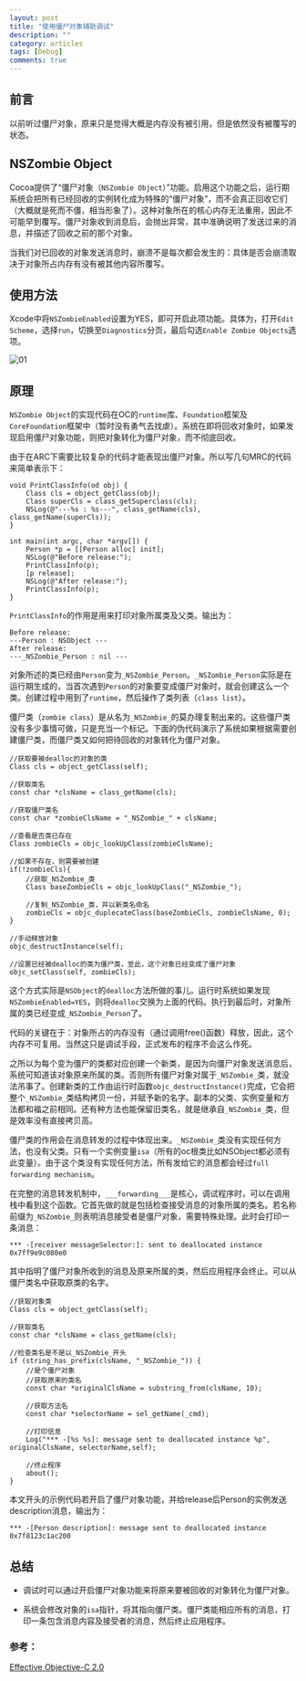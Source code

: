 ```yaml
---
layout: post
title: "使用僵尸对象辅助调试"
description: ""
category: articles
tags: [Debug]
comments: true
---
```


## 前言

以前听过僵尸对象，原来只是觉得大概是内存没有被引用，但是依然没有被覆写的状态。

## NSZombie Object

Cocoa提供了“僵尸对象（`NSZombie Object`）”功能。启用这个功能之后，运行期系统会把所有已经回收的实例转化成为特殊的“僵尸对象”，而不会真正回收它们（大概就是死而不僵，相当形象了）。这种对象所在的核心内存无法重用，因此不可能早到覆写。僵尸对象收到消息后，会抛出异常，其中准确说明了发送过来的消息，并描述了回收之前的那个对象。

当我们对已回收的对象发送消息时，崩溃不是每次都会发生的：具体是否会崩溃取决于对象所占内存有没有被其他内容所覆写。

## 使用方法

Xcode中将`NSZombieEnabled`设置为YES，即可开启此项功能。具体为，打开`Edit Scheme`，选择`run`，切换至`Diagnostics`分页，最后勾选`Enable Zombie Objects`选项。

![01](https://lettleprince.github.io/images/20160901-NSZombie/NSZombie-01.png)

## 原理
`NSZombie Object`的实现代码在OC的`runtime`库、`Foundation`框架及`CoreFoundation`框架中（暂时没有勇气去找虐）。系统在即将回收对象时，如果发现启用僵尸对象功能，则把对象转化为僵尸对象，而不彻底回收。

由于在ARC下需要比较复杂的代码才能表现出僵尸对象。所以写几句MRC的代码来简单表示下：

```objc
void PrintClassInfo(od obj) {
    Class cls = object_getClass(obj);
    Class superCls = class_getSuperclass(cls);
    NSLog(@"---%s : %s---", class_getName(cls), class_getName(superCls));
}

int main(int argc, char *argv[]) {
    Person *p = [[Person alloc] init];
    NSLog(@"Before release:");
    PrintClassInfo(p);
    [p release];
    NSLog(@"After release:");
    PrintClassInfo(p);
}
```

`PrintClassInfo`的作用是用来打印对象所属类及父类。输出为：

```objc
Before release:
---Person : NSObject ---
After release:
---_NSZombie_Person : nil ---
```

对象所述的类已经由`Person`变为`_NSZombie_Person`。`_NSZombie_Person`实际是在运行期生成的，当首次遇到`Person`的对象要变成僵尸对象时，就会创建这么一个类。创建过程中用到了`runtime`，然后操作了类列表（`class list`）。

僵尸类（`zombie class`）是从名为`_NSZombie_`的莫办理复制出来的。这些僵尸类没有多少事情可做，只是充当一个标记。下面的伪代码演示了系统如果根据需要创建僵尸类，而僵尸类又如何把待回收的对象转化为僵尸对象。

```objc
//获取要被dealloc的对象的类
Class cls = object_getClass(self);

//获取类名
const char *clsName = class_getName(cls);

//获取僵尸类名
const char *zombieClsName = "_NSZombie_" + clsName;

//查看是否类已存在
Class zombieCls = objc_lookUpClass(zombieClsName);

//如果不存在，则需要被创建
if(!zombieCls){
    //获取_NSZombie_类
    Class baseZombieCls = objc_lookUpClass("_NSZombie_");
    
    //复制_NSZombie_类，并以新类名命名
    zombieCls = objc_duplecateClass(baseZombieCls, zombieClsName, 0);
}

//手动释放对象
objc_destructInstance(self);

//设置已经被dealloc的类为僵尸类，至此，这个对象已经变成了僵尸对象
objc_setClass(self, zombieCls);
```

这个方式实际是`NSObject`的`dealloc`方法所做的事儿。运行时系统如果发现`NSZombieEnabled=YES`，则将`dealloc`交换为上面的代码。执行到最后时，对象所属的类已经变成`_NSZombie_Person`了。

代码的关键在于：对象所占的内存没有（通过调用free()函数）释放，因此，这个内存不可复用。当然这只是调试手段，正式发布的程序不会这么作死。

之所以为每个变为僵尸的类都对应创建一个新类，是因为向僵尸对象发送消息后，系统可知道该对象原来所属的类。否则所有僵尸对象对属于`_NSZombie_`类，就没法吊事了。创建新类的工作由运行时函数`objc_destructInstance()`完成，它会把整个`_NSZombie_`类结构拷贝一份，并赋予新的名字。副本的父类、实例变量和方法都和福之前相同。还有种方法也能保留旧类名，就是继承自`_NSZombie_`类，但是效率没有直接拷贝高。

僵尸类的作用会在消息转发的过程中体现出来。`_NSZombie_`类没有实现任何方法，也没有父类。只有一个实例变量`isa`（所有的oc根类比如NSObject都必须有此变量）。由于这个类没有实现任何方法，所有发给它的消息都会经过`full forwarding mechanism`。

在完整的消息转发机制中，`___forwarding___`是核心，调试程序时，可以在调用栈中看到这个函数。它首先做的就是包括检查接受消息的对象所属的类名。若名称前缀为`_NSZombie_`则表明消息接受者是僵尸对象，需要特殊处理。此时会打印一条消息：

```objc
*** -[receiver messageSelector:]: sent to deallocated instance 0x7ff9e9c080e0
```

其中指明了僵尸对象所收到的消息及原来所属的类，然后应用程序会终止。可以从僵尸类名中获取原类的名字。

```objc
//获取对象类
Class cls = object_getClass(self);

//获取类名
const char *clsName = class_getName(cls);

//检查类名是不是以_NSZombie_开头
if (string_has_prefix(clsName, "_NSZombie_")) {
    //是个僵尸对象
    //获取原来的类名
    const char *originalClsName = substring_from(clsName, 10);
    
    //获取方法名
    const char *selectorName = sel_getName(_cmd);
    
    //打印信息
    Log("*** -[%s %s]: message sent to deallocated instance %p", originalClsName, selectorName,self);
    
    //终止程序
    about();
}
```

本文开头的示例代码若开启了僵尸对象功能，并给release后Person的实例发送description消息，输出为：

```objc
*** -[Person description]: message sent to deallocated instance 0x7f8123c1ac200
```

## 总结

- 调试时可以通过开启僵尸对象功能来将原来要被回收的对象转化为僵尸对象。

- 系统会修改对象的`isa`指针，将其指向僵尸类。僵尸类能相应所有的消息，打印一条包含消息内容及接受者的消息，然后终止应用程序。

### 参考：

[Effective Objective-C 2.0](http://www.effectiveobjectivec.com/)


